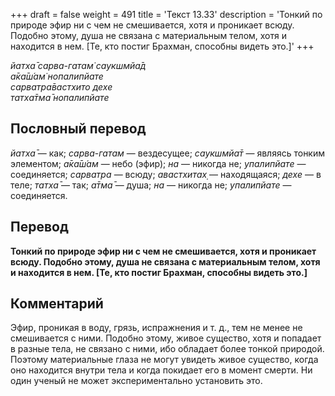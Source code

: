 +++
draft = false
weight = 491
title = 'Текст 13.33'
description = 'Тонкий по природе эфир ни с чем не смешивается, хотя и проникает всюду. Подобно этому, душа не связана с материальным телом, хотя и находится в нем. [Те, кто постиг Брахман, способны видеть это.]'
+++

_йатха̄ сарва-гатам̇ саукшмйа̄д  
а̄ка̄ш́ам̇ нопалипйате  
сарватра̄вастхито дехе  
татха̄тма̄ нопалипйате_

## Пословный перевод

_йатха̄_ — как; _сарва_\-_гатам_ — вездесущее; _саукшмйа̄т_ — являясь тонким элементом; _а̄ка̄ш́ам_ — небо (эфир); _на_ — никогда не; _упалипйате_ — соединяется; _сарватра_ — всюду; _авастхитах̣_ — находящаяся; _дехе_ — в теле; _татха̄_ — так; _а̄тма̄_ — душа; _на_ — никогда не; _упалипйате_ — соединяется.

## Перевод

**Тонкий по природе эфир ни с чем не смешивается, хотя и проникает всюду. Подобно этому, душа не связана с материальным телом, хотя и находится в нем. \[Те, кто постиг Брахман, способны видеть это.\]**

## Комментарий

Эфир, проникая в воду, грязь, испражнения и т. д., тем не менее не смешивается с ними. Подобно этому, живое существо, хотя и попадает в разные тела, не связано с ними, ибо обладает более тонкой природой. Поэтому материальные глаза не могут увидеть живое существо, когда оно находится внутри тела и когда покидает его в момент смерти. Ни один ученый не может экспериментально установить это.
